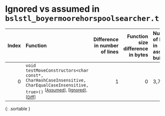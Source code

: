 # Ignored vs assumed in `bslstl_boyermoorehorspoolsearcher.t`

<script src="../sorttable.js"></script>

|   Index | Function                                                                                                                                                                         |   Difference in number of lines |   Function size difference in bytes | Number of lines in assumed build   | Number of bytes in assumed build   | Number of lines in ignored build   | Number of bytes in ignored build   |
|--------:|:---------------------------------------------------------------------------------------------------------------------------------------------------------------------------------|--------------------------------:|------------------------------------:|:-----------------------------------|:-----------------------------------|:-----------------------------------|:-----------------------------------|
|       0 | `void testMoveConstructors<char const*, CharHashCaseInsensitive, CharEqualCaseInsensitive, true>()` <sup>\[[Assumed](0-assume)\], \[[Ignored](0-none)\], \[[Diff](0-diff.html)\] |                               1 |                                   0 | 3,760                              | 4,308,720                          | 3,760                              | 4,308,640                          |
{: .sortable }
